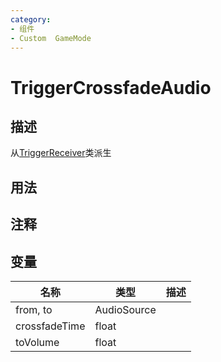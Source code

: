 ```yaml
---
category: 
- 组件
- Custom  GameMode
---
```

# TriggerCrossfadeAudio
## 描述
从[TriggerReceiver](./TriggerReceiver.md)类派生
## 用法

## 注释

## 变量
| 名称 | 类型 | 描述 |
| ----------- | ----------- | ----------- |
| from, to | AudioSource |  |  
| crossfadeTime  | float |  |  
| toVolume  | float |  |  
